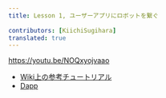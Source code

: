```yaml
---
title: Lesson 1, ユーザーアプリにロボットを繋ぐ 
 
contributors: [KiichiSugihara]
translated: true
---
```


https://youtu.be/NOQxyojvaao

- [Wiki上の参考チュートリアル](https://wiki.robonomics.network/docs/get-weather-on-fuji-mountain/)
- [Dapp](https://dapp.robonomics.network/#/)
